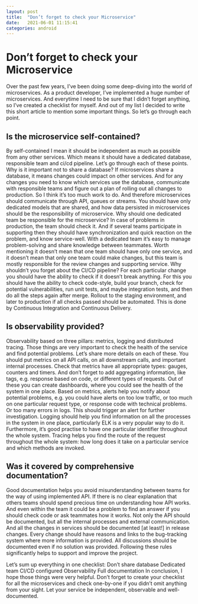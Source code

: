```yaml
---
layout: post
title:  "Don’t forget to check your Microservice"
date:   2021-06-01 11:15:41
categories: android
---
```

# Don’t forget to check your Microservice

Over the past few years, I’ve been doing some deep-diving into the world of microservices. As a product developer, I’ve implemented a huge number of microservices. And everytime I need to be sure that I didn’t forget anything, so I’ve created a checklist for myself. And out of my list I decided to write this short article to mention some important things. So let’s go through each point.

## Is the microservice self-contained?

By self-contained I mean it should be independent as much as possible from any other services. Which means it should have a dedicated database, responsible team and ci/cd pipeline. Let’s go through each of these points.
Why is it important not to share a database?
If microservices share a database, it means changes could impact on other services. And for any changes you need to know which services use the database, communicate with responsible teams and figure out a plan of rolling out all changes to production. So I think it’s too much work to do. And therefore microservices should communicate through API, queues or streams. You should have only dedicated models that are shared, and how data persisted in microservices should be the responsibility of microservice.
Why should one dedicated team be responsible for the microservice?
In case of problems in production, the team should check it. And if several teams participate in supporting then they should have synchronization and quick reaction on the problem, and know service-well. With a dedicated team it’s easy to manage problem-solving and share knowledge between teammates. Worth mentioning it doesn’t mean that one team should have only one service, and it doesn’t mean that only one team could make changes, but this team is mostly responsible for the review changes and supporting service.
Why shouldn’t you forget about the CI/CD pipeline?
For each particular change you should have the ability to check if it doesn’t break anything. For this you should have the ability to check code-style, build your branch, check for potential vulnerabilities, run unit tests, and maybe integration tests, and then do all the steps again after merge. Rollout to the staging environment, and later to production if all checks passed should be automated. This is done by Continuous Integration and Continuous Delivery.

## Is observability provided?

Observability based on three pillars: metrics, logging and distributed tracing. Those things are very important to check the health of the service and find potential problems. Let’s share more details on each of these.
You should put metrics on all API calls, on all downstream calls, and important internal processes. Check that metrics have all appropriate types: gauges, counters and timers. And don’t forget to add aggregating information, like tags, e.g. response based on code, or different types of requests. Out of these you can create dashboards, where you could see the health of the system in one place.
Based on metrics, alerts help you notify about potential problems, e.g. you could have alerts on too low traffic, or too much on one particular request type, or response code with technical problems. Or too many errors in logs. This should trigger an alert for further investigation.
Logging should help you find information on all the processes in the system in one place, particularly ELK is a very popular way to do it. Furthermore, it’s good practise to have one particular identifier throughout the whole system.
Tracing helps you find the route of the request throughout the whole system: how long does it take on a particular service and which methods are invoked.

## Was it covered by comprehensive documentation?

Good documentation helps you avoid misunderstanding between teams for the way of using implemented API. If there is no clear explanation that others teams should spend precious time on understanding how API works. And even within the team it could be a problem to find an answer if you should check code or ask teammates how it works.
Not only the API should be documented, but all the internal processes and external communication. And all the changes in services should be documented [at least!] in release changes. Every change should have reasons and links to the bug-tracking system where more information is provided.
All discussions should be documented even if no solution was provided. Following these rules significantly helps to support and improve the project.

Let’s sum up everything in one checklist:
Don’t share database
Dedicated team
CI/CD configured
Observability
Full documentation
In conclusion, I hope those things were very helpful. Don’t forget to create your checklist for all the microservices and check one-by-one if you didn’t omit anything from your sight. Let your service be independent, observable and well-documented.